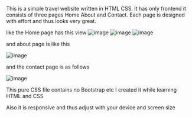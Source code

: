 This is a simple travel website written in HTML CSS.
It has only frontend it consists of three pages Home About and Contact.
Each page is designed with effort and thus looks very great.


like the Home page has this view 
![image](https://github.com/user-attachments/assets/d3e43fdc-110d-4e7d-81f6-bf2e4f84d9bd)
![image](https://github.com/user-attachments/assets/d1122375-b042-44f3-b29d-4f946fabbf00)
![image](https://github.com/user-attachments/assets/de2f3ed4-d613-413b-a2eb-331ecbe8f283)


and about page is like this 

![image](https://github.com/user-attachments/assets/ac0c1a74-8464-4775-95a3-246a5c405dd4)

and the contact page is as follows

![image](https://github.com/user-attachments/assets/381313a2-6915-4595-aa19-2434f00ce84a)


This pure CSS file contains no Bootstrap etc I created it while learning HTML and CSS

Also it is responsive and thus adjust with your device and screen size





